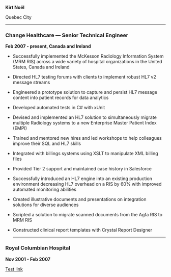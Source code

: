 **Kirt Noël**

Quebec City
  * * *
### Change Healthcare — Senior Technical Engineer
**Feb 2007 - present, Canada and Ireland**
- Successfully implemented the McKesson Radiology Information System (MRM RIS) across a wide variety of hospital organizations in the United States, Canada and Ireland
- Directed HL7 testing forums with clients to implement robust HL7 v2 message streams
- Engineered a prototype solution to capture and persist HL7 message content into patient records for data analytics
- Developed automated tests in C# with xUnit
- Devised and implemented an HL7 solution to simultaneously migrate multiple Radiology systems to a new Enterprise Master Patient Index (EMPI)
- Trained and mentored new hires and led workshops to help colleagues improve their SQL and HL7 skills
- Integrated with billings systems using XSLT to manipulate XML billing files
- Provided Tier 2 support and maintained case history in Salesforce
- Successfully introduced an HL7 engine into an existing production environment decreasing HL7 overhead on a RIS by 60% with improved automated monitoring abilities
- Created illustrative documents and presentations on integration solutions for diverse audiences
- Scripted a solution to migrate scanned documents from the Agfa RIS to MRM RIS
- Constructed clinical report templates with Crystal Report Designer

  ---
### Royal Columbian Hospital
**Nov 2001 - Feb 2007**

[Test link](./About.md)

